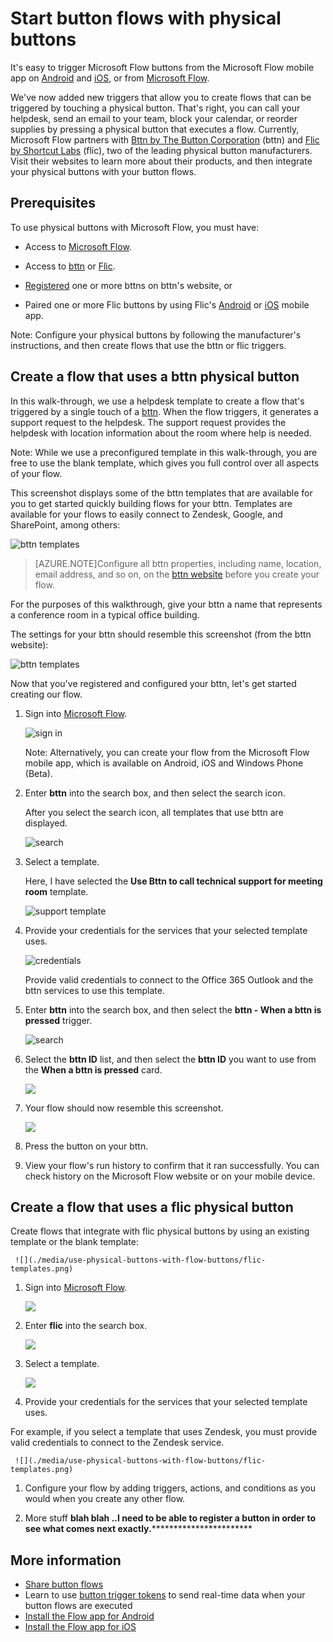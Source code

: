 <properties
    pageTitle="Start button flows with physical buttons | Microsoft Flow"
    description="Start button flows with physical buttons from bttn and Flic."
    services=""
    suite="flow"
    documentationCenter="na"
    authors="msftman"
    manager="anneta"
    editor=""
    tags=""/>

<tags
   ms.service="flow"
   ms.devlang="na"
   ms.topic="article"
   ms.tgt_pltfrm="na"
   ms.workload="na"
   ms.date="04/24/2017"
   ms.author="deonhe"/>

# Start button flows with physical buttons

It's easy to trigger Microsoft Flow buttons from the Microsoft Flow mobile app on [Android](https://aka.ms/flowmobiledocsandroid) and [iOS](https://aka.ms/flowmobiledocsios), or from [Microsoft Flow](https://flow.microsoft.com).

We've now added new triggers that allow you to create flows that can be triggered by touching a physical button. That's right, you can call your helpdesk, send an email to your team, block your calendar, or reorder supplies by pressing a physical button that executes a flow. Currently, Microsoft Flow partners with [Bttn by The Button Corporation](https://my.bt.tn/) (bttn) and [Flic by Shortcut Labs](https://flic.io/) (flic), two of the leading physical button manufacturers. Visit their websites to learn more about their products, and then integrate your physical buttons with your button flows.

## Prerequisites

To use physical buttons with Microsoft Flow, you must have:

- Access to [Microsoft Flow](https://flow.microsoft.com).

- Access to [bttn](https://my.bt.tn/) or [Flic](https://flic.io/).

- [Registered](https://my.bt.tn/) one or more bttns on bttn's website, or

- Paired one or more Flic buttons by using Flic's [Android](https://play.google.com/store/apps/details?id=io.flic.app) or [iOS](https://itunes.apple.com/us/app/flic-app/id977593793?ls=1&mt=8) mobile app.

Note: Configure your physical buttons by following the manufacturer's instructions, and then create flows that use the bttn or flic triggers.

## Create a flow that uses a bttn physical button

In this walk-through, we use a helpdesk template to create a flow that's triggered by a single touch of a [bttn](https://my.bt.tn/). When the flow triggers, it generates a support request to the helpdesk. The support request provides the helpdesk with location information about the room where help is needed.

Note: While we use a preconfigured template in this walk-through, you are free to use the blank template, which gives you full control over all aspects of your flow.

This screenshot displays some of the bttn templates that are available for you to get started quickly building flows for your bttn. Templates are available for your flows to easily connect to Zendesk, Google, and SharePoint, among others:

![bttn templates](./media/use-physical-buttons-with-flow-buttons/bttn-templates.png)

>[AZURE.NOTE]Configure all bttn properties, including name, location, email address, and so on, on the [bttn website](https://my.bt.tn/) before you create your flow.

For the purposes of this walkthrough, give your bttn a name that represents a conference room in a typical office building.

The settings for your bttn should resemble this screenshot (from the bttn website):

![bttn templates](./media/use-physical-buttons-with-flow-buttons/bttn-config.png)

Now that you've registered and configured your bttn, let's get started creating our flow.

1. Sign into [Microsoft Flow](https://flow.microsoft.com).

     ![sign in](./media/use-physical-buttons-with-flow-buttons/sign-into-flow.png)

     Note: Alternatively, you can create your flow from the Microsoft Flow mobile app, which is available on Android, iOS and Windows Phone (Beta).

1. Enter **bttn** into the search box, and then select the search icon.

   After you select the search icon, all templates that use bttn are displayed.

   ![search](./media/use-physical-buttons-with-flow-buttons/bttn-search-template.png)

1. Select a template.

   Here, I have selected the **Use Bttn to call technical support for meeting room** template.

   ![support template](./media/use-physical-buttons-with-flow-buttons/bttn-select-template.png)

1. Provide your credentials for the services that your selected template uses.

     ![credentials](./media/use-physical-buttons-with-flow-buttons/bttn-provide-credentials.png)

     Provide valid credentials to connect to the Office 365 Outlook and the bttn services to use this template.

1. Enter **bttn** into the search box, and then select the **bttn - When a bttn is pressed** trigger.

     ![search](./media/use-physical-buttons-with-flow-buttons/bttn-trigger.png)

1. Select the **bttn ID** list, and then select the **bttn ID** you want to use from the **When a bttn is pressed** card.

     ![](./media/use-physical-buttons-with-flow-buttons/bttn-id.png)

1. Your flow should now resemble this screenshot.

     ![](./media/use-physical-buttons-with-flow-buttons/bttn-done.png)

1. Press the button on your bttn.

1. View your flow's run history to confirm that it ran successfully. You can check history on the Microsoft Flow website or on your mobile device.

## Create a flow that uses a flic physical button

Create flows that integrate with flic physical buttons by using an existing template or the blank template:

     ![](./media/use-physical-buttons-with-flow-buttons/flic-templates.png)

1. Sign into [Microsoft Flow](https://flow.microsoft.com).

     ![](./media/use-physical-buttons-with-flow-buttons/flic-templates.png)

1. Enter **flic** into the search box.

     ![](./media/use-physical-buttons-with-flow-buttons/flic-templates.png)

1. Select a template.

     ![](./media/use-physical-buttons-with-flow-buttons/flic-templates.png)

1. Provide your credentials for the services that your selected template uses.

For example, if you select a template that uses Zendesk, you must provide valid credentials to connect to the Zendesk service.

     ![](./media/use-physical-buttons-with-flow-buttons/flic-templates.png)

1. Configure your flow by adding triggers, actions, and conditions as you would when you create any other flow.

1. More stuff **blah blah ..I need to be able to register a button in order to see what comes next exactly.*************************


## More information

- [Share button flows](./share-buttons.md)
- Learn to use [button trigger tokens](./introduction-to-button-trigger-tokens.md) to send real-time data when your button flows are executed
- [Install the Flow app for Android](https://play.google.com/store/apps/details?id=com.microsoft.flow)
- [Install the Flow app for iOS](https://appsto.re/us/5M0qbb.i)
